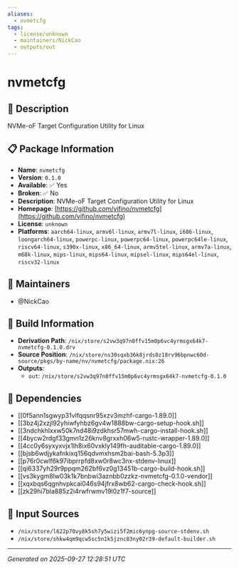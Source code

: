 ```yaml
---
aliases:
  - nvmetcfg
tags:
  - license/unknown
  - maintainers/NickCao
  - outputs/out
---
```


# nvmetcfg

## 📝 Description

NVMe-oF Target Configuration Utility for Linux

## 📋 Package Information

- **Name**: `nvmetcfg`
- **Version**: `0.1.0`
- **Available**: ✅ Yes
- **Broken**: ✅ No
- **Description**: NVMe-oF Target Configuration Utility for Linux
- **Homepage**: [https://github.com/vifino/nvmetcfg](https://github.com/vifino/nvmetcfg)
- **License**: `unknown`
- **Platforms**: `aarch64-linux`, `armv6l-linux`, `armv7l-linux`, `i686-linux`, `loongarch64-linux`, `powerpc-linux`, `powerpc64-linux`, `powerpc64le-linux`, `riscv64-linux`, `s390x-linux`, `x86_64-linux`, `armv5tel-linux`, `armv7a-linux`, `m68k-linux`, `mips-linux`, `mips64-linux`, `mipsel-linux`, `mips64el-linux`, `riscv32-linux`
## 👥 Maintainers

- @NickCao


## 🔧 Build Information

- **Derivation Path**: `/nix/store/s2vw3q97n0ffv15m0p6vc4yrmsgx64k7-nvmetcfg-0.1.0.drv`
- **Source Position**: `/nix/store/ns30sqxb36k8jrds8z18rv96bpnwc60d-source/pkgs/by-name/nv/nvmetcfg/package.nix:26`
- **Outputs**:
  - `out`:  `/nix/store/s2vw3q97n0ffv15m0p6vc4yrmsgx64k7-nvmetcfg-0.1.0`

## 🔗 Dependencies

- [[0f5ann1sgwyp31vlfqqsnr95xzv3mzhf-cargo-1.89.0]]
- [[3bz4j2xzjl92yhiwfyhbz6gv4w1888bw-cargo-setup-hook.sh]]
- [[3ndchkhlxxw50k7nd48i9zdkhsr57mwh-cargo-install-hook.sh]]
- [[4bycw2rdgf33gmn1z26knv8grxxh06w5-rustc-wrapper-1.89.0]]
- [[4cc0y6syxyxvjx1lh8ix60vxkly149fh-auditable-cargo-1.89.0]]
- [[bjsb6wdjykafnkixq156qdvmxhsm2bai-bash-5.3p3]]
- [[p76r0cwlf6k97ibprrpfd8xw0r8wc3nx-stdenv-linux]]
- [[qi6337yh29r9ppqm262bf6vz0g13451b-cargo-build-hook.sh]]
- [[vs3kygm8lw03k1k7bnbwi3aznbb0zzkz-nvmetcfg-0.1.0-vendor]]
- [[xqxbqs6qgnhvpkcai046s94jfrx8wb62-cargo-check-hook.sh]]
- [[zk29hi7bla885z2i4rwfrwmv19l0z1f7-source]]

## 📁 Input Sources

- `/nix/store/l622p70vy8k5sh7y5wizi5f2mic6ynpg-source-stdenv.sh`
- `/nix/store/shkw4qm9qcw5sc5n1k5jznc83ny02r39-default-builder.sh`

---
*Generated on 2025-09-27 12:28:51 UTC*
